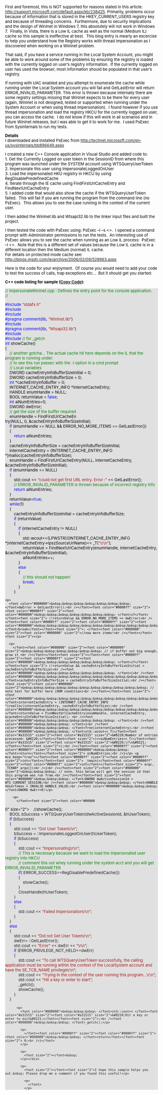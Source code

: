  <font color="#000000" size="2"></p> 

<p>
  First and foremost, this is NOT supported for reasons stated in this article: <a href="http://support.microsoft.com/default.aspx/kb/238425">http://support.microsoft.com/default.aspx/kb/238425</a>. Primarily, problems occur because of information that is stored in the HKEY_CURRENT_USERS registry key and because of threading concerns.&nbsp; Furthermore, due to security implications and the design of WinInet in Windows 7, this absolutely will not work in Windows 7.&nbsp; Finally, in Vista, there is a Low IL cache as well as the normal (Medium IL) cache so this sample is ineffective at best.&nbsp; This blog entry is mearly an excercise to help you understand how the Registry works with thread impersonation as I discovered when working on a WinInet problem.
</p>

<p>
  That said, if you have a service running in the Local System Account, you might be able to work around some of the problems by ensuring the registry is loaded with the currently logged on user&#8217;s registry information.&nbsp; If the currently logged on user has used the browser, most information should be populated in that user&#8217;s registry.
</p>

<p>
  If running with UAC enabled and you attempt to enumerate the cache while running under the Local System account you will fail and GetLastError will return ERROR_INVALID_PARAMETER. This error is thrown because internally there are some registry settings missing that WinInet expects to be there for every user (again, WinInet is not designed, tested or supported when running under the System Account or when using thread impersonation).&nbsp; I found however if you use thread impersonation and load the registry HKCU for the currently logged on user, you can access the cache.&nbsp; I do not know if this will work in all scenarios and in future WinInet releases, but I was able to get it to work for me.&nbsp; I used PsExec from Sysinternals to run my tests.
</p>

<p>
  <strong>Details<br /></strong>I downloaded and installed PsExec from <a href="http://technet.microsoft.com/en-us/sysinternals/bb896649.aspx" mce_href="http://technet.microsoft.com/en-us/sysinternals/bb896649.aspx">http://technet.microsoft.com/en-us/sysinternals/bb896649.aspx</a>
</p>

<p>
  I created a new C++ Console application in Visual Studio and added code to:<br />1. Get the Currently Logged on user token in the SessionID from where this program was launched under the SYSTEM account using WTSQueryUserToken<br />2. Impersonate this user using ImpersonateLoggedOnUser<br />3. Load the impersonated HKU registry in HKCU by using RegDisablePredefinedCache<br />4. Iterate through the IE cache using FindFirstUrlCacheEntry and FindNextUrlCacheEntry<br />5. I added code that would also show the cache if the WTSQueryUserToken failed.&nbsp; This will fail if you are running the program from the command line (no PsExec).&nbsp; This allows you to see the case running in the context of the current user.&nbsp;
</p>

<p>
  I then added the WinInet.lib and Wtsapi32.lib to the linker input files and built the project.
</p>

<p>
  I then tested the code with PsExec using: PsExec –i –s <<full path and program name>>.&nbsp; I opened a command prompt with Administrator permissions to run the tests.&nbsp; An interesting use of PsExec allows you to see the cache when running as an Low IL process:&nbsp; PsExec –l <<full path and program name>>.&nbsp; Note that this is a different set of values because the Low IL cache is in a different location then the Medium (normal) IL cache.<br />For details on protected mode cache see: <a href="http://blogs.msdn.com/ie/archive/2006/02/09/528963.aspx" mce_href="http://blogs.msdn.com/ie/archive/2006/02/09/528963.aspx">http://blogs.msdn.com/ie/archive/2006/02/09/528963.aspx</a>
</p>

<p>
  Here is the code for your enjoyment.&nbsp; Of course you would need to add your code to test the success of calls, trap exceptions etc&#8230;&nbsp; But it should get you started:
</p>

<p>
  <strong>C++ code listing for sample (<a href="javascript:CopyCode('WinInetImpersonate1');">Copy Code</a>):</strong>
</p>

<div style="background-color: #e0e0e0" id="WinInetImpersonate1">
  <p>
    <font color="#008000" size="2">// ImpersonateWinInet.cpp : Defines the entry point for the console application.<br />// </font>
  </p>
  
  <p>
    <font color="#0000ff" size="2">#include </font><font color="#a31515" size="2">&#8220;stdafx.h&#8221;</font><br /><font color="#0000ff" size="2"><font color="#0000ff" size="2">#include</font></font><font size="2"> </font><font color="#a31515" size="2"><font color="#a31515" size="2"><windows.h><br /></font></font><font color="#0000ff" size="2"><font color="#0000ff" size="2">#include</font></font><font size="2"> </font><font color="#a31515" size="2"><font color="#a31515" size="2"><WinInet.h><br /></font></font><font color="#0000ff" size="2"><font color="#0000ff" size="2">#pragma</font></font><font size="2"> </font><font color="#0000ff" size="2"><font color="#0000ff" size="2">comment</font></font><font size="2">(</font><font color="#0000ff" size="2"><font color="#0000ff" size="2">lib</font></font><font size="2">, </font><font color="#a31515" size="2"><font color="#a31515" size="2">&#8220;WinInet.lib&#8221;</font></font><font size="2">)<br /></font><font color="#0000ff" size="2"><font color="#0000ff" size="2">#include</font></font><font size="2"> </font><font color="#a31515" size="2"><font color="#a31515" size="2"><Wtsapi32.h><br /></font></font><font color="#0000ff" size="2"><font color="#0000ff" size="2">#pragma</font></font><font size="2"> </font><font color="#0000ff" size="2"><font color="#0000ff" size="2">comment</font></font><font size="2">(</font><font color="#0000ff" size="2"><font color="#0000ff" size="2">lib</font></font><font size="2">, </font><font color="#a31515" size="2"><font color="#a31515" size="2">&#8220;Wtsapi32.lib&#8221;</font></font><font size="2">)<br /></font><font color="#0000ff" size="2"><font color="#0000ff" size="2">#include</font></font><font size="2"> </font><font color="#a31515" size="2"><font color="#a31515" size="2"><iostream><br /></font></font><font color="#0000ff" size="2"><font color="#0000ff" size="2">#include</font></font><font size="2"> </font><font color="#a31515" size="2"><font color="#a31515" size="2"><conio.h></font></font><font size="2"> </font><font color="#008000" size="2"><font color="#008000" size="2">// for _getch<br /></font></font><font color="#0000ff" size="2"><font color="#0000ff" size="2">int</font></font><font size="2"> showCache()<br /></font><font size="2">{<br /></font><font color="#008000" size="2"><font color="#008000" size="2">&nbsp;&nbsp;&nbsp; // another gotcha&#8230; The actual cache hit here depends on the IL that the program is running under.<br /></font></font><font size="2"></font><font color="#008000" size="2"><font color="#008000" size="2">&nbsp;&nbsp;&nbsp; // to see this run psexec with the -l option in a cmd prompt<br /></font></font><font size="2"></font><font size="2"><font color="#008000" size="2">&nbsp;&nbsp;&nbsp; // Local variables<br /></font></font><font size="2"><font color="#008000">&nbsp;&nbsp;&nbsp; </font>DWORD cacheEntryInfoBufferSizeInitial = 0;<br /><font color="#008000">&nbsp;&nbsp;&nbsp; </font>DWORD cacheEntryInfoBufferSize = 0;<br /></font><font color="#0000ff" size="2"><font color="#0000ff" size="2"><font color="#008000">&nbsp;&nbsp;&nbsp; </font>int</font></font><font size="2"> *cacheEntryInfoBuffer = 0;<br /><font color="#008000">&nbsp;&nbsp;&nbsp; </font>INTERNET_CACHE_ENTRY_INFO *internetCacheEntry;<br /><font color="#008000">&nbsp;&nbsp;&nbsp; </font>HANDLE enumHandle = NULL;<br /><font color="#008000">&nbsp;&nbsp;&nbsp; </font>BOOL returnValue = </font><font color="#0000ff" size="2"><font color="#0000ff" size="2">false</font></font><font size="2">;<br /></font><font color="#0000ff" size="2"><font color="#0000ff" size="2"><font color="#008000">&nbsp;&nbsp;&nbsp; </font>int</font></font><font size="2"> aiNumEntries=0;<br /><font color="#008000">&nbsp;&nbsp;&nbsp; </font>DWORD dwError;<br /></font><font size="2"><font color="#008000" size="2">&nbsp;&nbsp;&nbsp; // get the size of the buffer required<br /></font></font><font size="2"><font color="#008000">&nbsp;&nbsp;&nbsp; </font>enumHandle = FindFirstUrlCacheEn<br /> try(NULL, 0, &cacheEntryInfoBufferSizeInitial);<br /></font><font color="#0000ff" size="2"><font color="#0000ff" size="2"><font color="#008000">&nbsp;&nbsp;&nbsp; </font>if</font></font><font size="2"> (enumHandle == NULL && ERROR_NO_MORE_ITEMS == GetLastError())<br /><font color="#008000">&nbsp;&nbsp;&nbsp; </font>{<br /></font><font color="#0000ff" size="2"><font color="#0000ff" size="2"><font color="#008000">&nbsp;&nbsp;&nbsp;&nbsp;&nbsp;&nbsp;&nbsp; </font>return</font></font><font size="2"> aiNumEntries;<br /><font color="#008000">&nbsp;&nbsp;&nbsp; </font>}<br /><font color="#008000">&nbsp;&nbsp;&nbsp; </font>cacheEntryInfoBufferSize = cacheEntryInfoBufferSizeInitial;<br /><font color="#008000">&nbsp;&nbsp;&nbsp; </font>internetCacheEntry = (INTERNET_CACHE_ENTRY_INFO *)malloc(cacheEntryInfoBufferSize);<br /><font color="#008000">&nbsp;&nbsp;&nbsp; </font>enumHandle = FindFirstUrlCacheEntry(NULL, internetCacheEntry, &cacheEntryInfoBufferSizeInitial);<br /></font><font color="#0000ff" size="2"><font color="#0000ff" size="2"><font color="#008000">&nbsp;&nbsp;&nbsp; </font>if</font></font><font size="2"> (enumHandle == NULL)<br /><font color="#008000">&nbsp;&nbsp;&nbsp; </font>{<br /><font color="#008000">&nbsp;&nbsp;&nbsp;&nbsp;&nbsp;&nbsp;&nbsp; </font>std::cout << </font><font color="#a31515" size="2"><font color="#a31515" size="2">&#8220;could not get first URL entry. Error :&#8221;</font></font><font size="2"> << GetLastError();<br /></font><font color="#008000" size="2"><font color="#008000" size="2">&nbsp;&nbsp;&nbsp;&nbsp;&nbsp;&nbsp;&nbsp; // ERROR_INVALID_PARAMETER is thrown because of incorrect registry info<br /></font></font><font size="2"></font><font color="#0000ff" size="2"><font color="#0000ff" size="2"><font color="#008000">&nbsp;&nbsp;&nbsp;&nbsp;&nbsp;&nbsp;&nbsp; </font>return</font></font><font size="2"> aiNumEntries;<br /><font color="#008000">&nbsp;&nbsp;&nbsp; </font>}<br /><font color="#008000">&nbsp;&nbsp;&nbsp; </font>returnValue=</font><font color="#0000ff" size="2"><font color="#0000ff" size="2">true</font></font><font size="2">;<br /></font><font color="#0000ff" size="2"><font color="#0000ff" size="2"><font color="#008000">&nbsp;&nbsp;&nbsp; </font>while</font></font><font size="2">(1)<br /><font color="#008000">&nbsp;&nbsp;&nbsp; </font>{<br /><font color="#008000">&nbsp;&nbsp;&nbsp;&nbsp;&nbsp;&nbsp;&nbsp; </font>cacheEntryInfoBufferSizeInitial = cacheEntryInfoBufferSize; <br /></font><font color="#0000ff" size="2"><font color="#0000ff" size="2"><font color="#008000">&nbsp;&nbsp;&nbsp;&nbsp;&nbsp;&nbsp;&nbsp; </font>if</font></font><font size="2"> (returnValue)<br /><font color="#008000">&nbsp;&nbsp;&nbsp;&nbsp;&nbsp;&nbsp;&nbsp; </font>{<br /></font><font color="#0000ff" size="2"><font color="#0000ff" size="2"><font color="#008000">&nbsp;&nbsp;&nbsp;&nbsp;&nbsp;&nbsp;&nbsp;&nbsp;&nbsp;&nbsp;&nbsp; </font>if</font></font><font size="2"> (internetCacheEntry != NULL)<br /><font color="#008000">&nbsp;&nbsp;&nbsp;&nbsp;&nbsp;&nbsp;&nbsp;&nbsp;&nbsp;&nbsp;&nbsp; </font>{<br /><font color="#008000">&nbsp;&nbsp;&nbsp;&nbsp;&nbsp;&nbsp;&nbsp;&nbsp;&nbsp;&nbsp;&nbsp;&nbsp;&nbsp;&nbsp;&nbsp; </font>std::wcout<<(LPWSTR)((INTERNET_CACHE_ENTRY_INFO *)internetCacheEntry->lpszSourceUrlName)<< _T(</font><font color="#a31515" size="2"><font color="#a31515" size="2">&#8220;\r\n&#8221;</font></font><font size="2">);<br /><font color="#008000">&nbsp;&nbsp;&nbsp;&nbsp;&nbsp;&nbsp;&nbsp;&nbsp;&nbsp;&nbsp;&nbsp;&nbsp;&nbsp;&nbsp;&nbsp; </font>returnValue = FindNextUrlCacheEntry(enumHandle, internetCacheEntry, &cacheEntryInfoBufferSizeInitial);<br /><font color="#008000">&nbsp;&nbsp;&nbsp;&nbsp;&nbsp;&nbsp;&nbsp;&nbsp;&nbsp;&nbsp;&nbsp;&nbsp;&nbsp;&nbsp;&nbsp; </font>aiNumEntries++;<br /><font color="#008000">&nbsp;&nbsp;&nbsp;&nbsp;&nbsp;&nbsp;&nbsp;&nbsp;&nbsp;&nbsp;&nbsp; </font>}<br /></font><font color="#0000ff" size="2"><font color="#0000ff" size="2"><font color="#008000">&nbsp;&nbsp;&nbsp;&nbsp;&nbsp;&nbsp;&nbsp;&nbsp;&nbsp;&nbsp;&nbsp; </font>else<br /></font></font><font size="2"><font color="#008000">&nbsp;&nbsp;&nbsp;&nbsp;&nbsp;&nbsp;&nbsp;&nbsp;&nbsp;&nbsp;&nbsp; </font>{<br /></font><font color="#008000" size="2"><font color="#008000" size="2">&nbsp;&nbsp;&nbsp;&nbsp;&nbsp;&nbsp;&nbsp;&nbsp;&nbsp;&nbsp;&nbsp;&nbsp;&nbsp;&nbsp;&nbsp; // this should not happen!<br /></font></font><font size="2"></font><font color="#0000ff" size="2"><font color="#0000ff" size="2"><font color="#008000">&nbsp;&nbsp;&nbsp;&nbsp;&nbsp;&nbsp;&nbsp;&nbsp;&nbsp;&nbsp;&nbsp;&nbsp;&nbsp;&nbsp;&nbsp; </font>break</font></font><font size="2">;<br /><font color="#008000">&nbsp;&nbsp;&nbsp;&nbsp;&nbsp;&nbsp;&nbsp;&nbsp;&nbsp;&nbsp;&nbsp; </font>}<br /><font color="#008000">&nbsp;&nbsp;&nbsp;&nbsp;&nbsp;&nbsp;&nbsp; </font>}</p> 
    
    <p>
      <font color="#008000">&nbsp;&nbsp;&nbsp;&nbsp;&nbsp;&nbsp;&nbsp; </font>dwError = GetLastError();<br /></font><font color="#0000ff" size="2"><font color="#0000ff" size="2"><font color="#008000">&nbsp;&nbsp;&nbsp;&nbsp;&nbsp;&nbsp;&nbsp; </font>if</font></font><font size="2"> (!returnValue && ERROR_NO_MORE_ITEMS == dwError)<br /></font><font color="#0000ff" size="2"><font color="#0000ff" size="2"><font color="#008000">&nbsp;&nbsp;&nbsp;&nbsp;&nbsp;&nbsp;&nbsp;&nbsp;&nbsp;&nbsp;&nbsp; </font>break</font></font><font size="2">; </font><font color="#008000" size="2"><font color="#008000" size="2">//now more items!<br /></font></font><font size="2"></p> 
      
      <p>
        </font><font color="#008000" size="2"><font color="#008000" size="2">&nbsp;&nbsp;&nbsp;&nbsp;&nbsp;&nbsp;&nbsp; // if buffer not big enough, grow it <br /></font></font><font size="2"></font><font color="#0000ff" size="2"><font color="#0000ff" size="2"><font color="#008000">&nbsp;&nbsp;&nbsp;&nbsp;&nbsp;&nbsp;&nbsp; </font>if</font></font><font size="2"> (!returnValue && cacheEntryInfoBufferSizeInitial > cacheEntryInfoBufferSize)<br /><font color="#008000">&nbsp;&nbsp;&nbsp;&nbsp;&nbsp;&nbsp;&nbsp; </font>{<br /><font color="#008000">&nbsp;&nbsp;&nbsp;&nbsp;&nbsp;&nbsp;&nbsp;&nbsp;&nbsp;&nbsp;&nbsp; </font>cacheEntryInfoBufferSize = cacheEntryInfoBufferSizeInitial;<br /></font><font size="2"><font color="#008000" size="2">&nbsp;&nbsp;&nbsp;&nbsp;&nbsp;&nbsp;&nbsp;&nbsp;&nbsp;&nbsp;&nbsp; // note test for buffer here (OOM condition)<br /></font></font><font size="2"><font color="#008000">&nbsp;&nbsp;&nbsp;&nbsp;&nbsp;&nbsp;&nbsp;&nbsp;&nbsp;&nbsp;&nbsp; </font>internetCacheEntry = (INTERNET_CACHE_ENTRY_INFO *)realloc(internetCacheEntry, cacheEntryInfoBufferSize);<br /><font color="#008000">&nbsp;&nbsp;&nbsp;&nbsp;&nbsp;&nbsp;&nbsp;&nbsp;&nbsp;&nbsp;&nbsp; </font>returnValue = FindNextUrlCacheEntry(enumHandle, internetCacheEntry, &cacheEntryInfoBufferSizeInitial); <br /><font color="#008000">&nbsp;&nbsp;&nbsp;&nbsp;&nbsp;&nbsp;&nbsp; </font>}<br /><font color="#008000">&nbsp;&nbsp;&nbsp; </font>}<br /><font color="#008000">&nbsp;&nbsp;&nbsp; </font>free(internetCacheEntry);<br /><font color="#008000">&nbsp;&nbsp;&nbsp; </font>std::wcout<<_T(</font><font color="#a31515" size="2"><font color="#a31515" size="2">&#8220;Number of entries processed: &#8220;</font></font><font size="2">)<<aiNumEntries<<_T(</font><font color="#a31515" size="2"><font color="#a31515" size="2">&#8220;\r\n&#8221;</font></font><font size="2">);<br /></font><font color="#0000ff" size="2"><font color="#0000ff" size="2"><font color="#008000">&nbsp;&nbsp;&nbsp; </font>return</font></font><font size="2"> aiNumEntries;<br />}</p> <p mce_keep="true"></font><font color="#0000ff" size="2"><font color="#0000ff" size="2">int</font></font><font size="2"> _tmain(</font><font color="#0000ff" size="2"><font color="#0000ff" size="2">int</font></font><font size="2"> argc, _TCHAR* argv[])<br />{<br /></font><font size="2"><font color="#008000" size="2">&nbsp;&nbsp;&nbsp; // note, this below will get the session id that this program was run from.<br /></font></font><font size="2"><font color="#008000">&nbsp;&nbsp;&nbsp; </font>DWORD dwActiveSessionId = WTS_CURRENT_SESSION;<br /><font color="#008000">&nbsp;&nbsp;&nbsp; </font>HANDLE hUserToken = INVALID_HANDLE_VALUE;<br /><font color="#008000">&nbsp;&nbsp;&nbsp; </font>DWORD dwErr=0;</p> 
        
        <p>
          </font><font size="2"><font color="#00800
0" size="2">&nbsp;&nbsp;&nbsp; //showCache();<br /></font></font><font size="2"><font color="#008000">&nbsp;&nbsp;&nbsp; </font>BOOL bSuccess = WTSQueryUserToken(dwActiveSessionId, &hUserToken);<br /></font><font color="#0000ff" size="2"><font color="#0000ff" size="2"><font color="#008000">&nbsp;&nbsp;&nbsp; </font>if</font></font><font size="2"> (bSuccess)<br /><font color="#008000">&nbsp;&nbsp;&nbsp; </font>{<br /><font color="#008000">&nbsp;&nbsp;&nbsp;&nbsp;&nbsp;&nbsp;&nbsp; </font>std::cout << </font><font color="#a31515" size="2"><font color="#a31515" size="2">&#8220;Got User Token\r\n&#8221;</font></font><font size="2">;<br /><font color="#008000">&nbsp;&nbsp;&nbsp;&nbsp;&nbsp;&nbsp;&nbsp; </font>bSuccess = ::ImpersonateLoggedOnUser(hUserToken);<br /></font><font color="#0000ff" size="2"><font color="#0000ff" size="2"><font color="#008000">&nbsp;&nbsp;&nbsp;&nbsp;&nbsp;&nbsp;&nbsp; </font>if</font></font><font size="2"> (bSuccess)<br /><font color="#008000">&nbsp;&nbsp;&nbsp;&nbsp;&nbsp;&nbsp;&nbsp; </font>{<br /><font color="#008000">&nbsp;&nbsp;&nbsp;&nbsp;&nbsp;&nbsp;&nbsp;&nbsp;&nbsp;&nbsp;&nbsp; </font>std::cout << </font><font color="#a31515" size="2"><font color="#a31515" size="2">&#8220;Impersonating\r\n&#8221;</font></font><font size="2">;<br /></font><font color="#008000" size="2"><font color="#008000" size="2">&nbsp;&nbsp;&nbsp;&nbsp;&nbsp;&nbsp;&nbsp;&nbsp;&nbsp;&nbsp;&nbsp; // This is necessary because we want to load the impersonated user registry into HKCU<br /></font></font><font size="2"></font><font size="2"><font color="#008000" size="2">&nbsp;&nbsp;&nbsp;&nbsp;&nbsp;&nbsp;&nbsp;&nbsp;&nbsp;&nbsp;&nbsp; // comment this out whey running under the system acct and you will get ERROR_INVALID_PARAMETER<br /></font></font><font color="#0000ff" size="2"><font color="#0000ff" size="2"><font color="#008000">&nbsp;&nbsp;&nbsp;&nbsp;&nbsp;&nbsp;&nbsp;&nbsp;&nbsp;&nbsp;&nbsp; </font>if</font></font><font size="2">( ERROR_SUCCESS==RegDisablePredefinedCache())<br /><font color="#008000">&nbsp;&nbsp;&nbsp;&nbsp;&nbsp;&nbsp;&nbsp;&nbsp;&nbsp;&nbsp;&nbsp; </font>{<br /><font color="#008000">&nbsp;&nbsp;&nbsp;&nbsp;&nbsp;&nbsp;&nbsp;&nbsp;&nbsp;&nbsp;&nbsp;&nbsp;&nbsp;&nbsp;&nbsp; </font>showCache();<br /><font color="#008000">&nbsp;&nbsp;&nbsp;&nbsp;&nbsp;&nbsp;&nbsp;&nbsp;&nbsp;&nbsp;&nbsp; </font>}<br /><font color="#008000">&nbsp;&nbsp;&nbsp;&nbsp;&nbsp;&nbsp;&nbsp;&nbsp;&nbsp;&nbsp;&nbsp; </font>CloseHandle(hUserToken);<br /><font color="#008000">&nbsp;&nbsp;&nbsp;&nbsp;&nbsp;&nbsp;&nbsp; </font>}<br /></font><font color="#0000ff" size="2"><font color="#0000ff" size="2"><font color="#008000">&nbsp;&nbsp;&nbsp;&nbsp;&nbsp;&nbsp;&nbsp; </font>else<br /></font></font><font size="2"><font color="#008000">&nbsp;&nbsp;&nbsp;&nbsp;&nbsp;&nbsp;&nbsp; </font>{<br /><font color="#008000">&nbsp;&nbsp;&nbsp;&nbsp;&nbsp;&nbsp;&nbsp;&nbsp;&nbsp;&nbsp;&nbsp; </font>std::cout << </font><font color="#a31515" size="2"><font color="#a31515" size="2">&#8220;Failed Impersonation\r\n&#8221;</font></font><font size="2">;<br /><font color="#008000">&nbsp;&nbsp;&nbsp;&nbsp;&nbsp;&nbsp;&nbsp; </font>}<br /><font color="#008000">&nbsp;&nbsp;&nbsp; </font>}<br /></font><font color="#0000ff" size="2"><font color="#0000ff" size="2"><font color="#008000">&nbsp;&nbsp;&nbsp; </font>else<br /></font></font><font size="2"><font color="#008000">&nbsp;&nbsp;&nbsp; </font>{<br /><font color="#008000">&nbsp;&nbsp;&nbsp;&nbsp;&nbsp;&nbsp;&nbsp; </font>std::cout << </font><font color="#a31515" size="2"><font color="#a31515" size="2">&#8220;Did not Get User Token\r\n&#8221;</font></font><font size="2">;<br /><font color="#008000">&nbsp;&nbsp;&nbsp;&nbsp;&nbsp;&nbsp;&nbsp; </font>dwErr= ::GetLastError();<br /><font color="#008000">&nbsp;&nbsp;&nbsp;&nbsp;&nbsp;&nbsp;&nbsp; </font>std::cout << </font><font color="#a31515" size="2"><font color="#a31515" size="2">&#8220;Error&#8221;</font></font><font size="2"> << dwErr << </font><font color="#a31515" size="2"><font color="#a31515" size="2">&#8220;\r\n&#8221;</font></font><font size="2">;<br /></font><font color="#0000ff" size="2"><font color="#0000ff" size="2"><font color="#008000">&nbsp;&nbsp;&nbsp;&nbsp;&nbsp;&nbsp;&nbsp; </font>if</font></font><font size="2"> (ERROR_PRIVILEGE_NOT_HELD==dwErr)<br /><font color="#008000">&nbsp;&nbsp;&nbsp;&nbsp;&nbsp;&nbsp;&nbsp; </font>{<br /><font color="#008000">&nbsp;&nbsp;&nbsp;&nbsp;&nbsp;&nbsp;&nbsp;&nbsp;&nbsp;&nbsp;&nbsp; </font>std::cout << </font><font color="#a31515" size="2"><font color="#a31515" size="2">&#8220;To call WTSQueryUserToken successfully, the calling application must be running within the context of the LocalSystem account and have the SE_TCB_NAME privilege\r\n&#8221;</font></font><font size="2">;<br /><font color="#008000">&nbsp;&nbsp;&nbsp;&nbsp;&nbsp;&nbsp;&nbsp;&nbsp;&nbsp;&nbsp;&nbsp; </font>std::cout << </font><font color="#a31515" size="2"><font color="#a31515" size="2">&#8220;Trying in the context of the user running this program&#8230;\r\n&#8221;</font></font><font size="2">;<br /><font color="#008000">&nbsp;&nbsp;&nbsp;&nbsp;&nbsp;&nbsp;&nbsp;&nbsp;&nbsp;&nbsp;&nbsp; </font>std::cout << </font><font color="#a31515" size="2"><font color="#a31515" size="2">&#8220;Hit a key or enter to start&#8221;</font></font><font size="2">;<br /><font color="#008000">&nbsp;&nbsp;&nbsp;&nbsp;&nbsp;&nbsp;&nbsp;&nbsp;&nbsp;&nbsp;&nbsp; </font>_getch();<br /><font color="#008000">&nbsp;&nbsp;&nbsp;&nbsp;&nbsp;&nbsp;&nbsp;&nbsp;&nbsp;&nbsp;&nbsp; </font>showCache();<br /><font color="#008000">&nbsp;&nbsp;&nbsp;&nbsp;&nbsp;&nbsp;&nbsp; </font>}<br /><font color="#008000">&nbsp;&nbsp;&nbsp; </font>}</p> 
          
          <p>
            <font color="#008000">&nbsp;&nbsp;&nbsp; </font>std::cout<< </font><font color="#a31515" size="2"><font color="#a31515" size="2">&#8220;Hit a key or enter to exit&#8221;</font></font><font size="2">;<br /><font color="#008000">&nbsp;&nbsp;&nbsp; </font>_getch();</p> 
            
            <p>
              </font><font color="#0000ff" size="2"><font color="#0000ff" size="2"><font color="#008000">&nbsp;&nbsp;&nbsp; </font>return</font></font><font size="2"> 0;<br />}</font>
            </p>
            
            <p>
              <font size="2"></font>&nbsp;
            </p></div> 
            
            <p>
              <font size="2"></font><font size="2">I hope this sample helps you out.&nbsp; Please drop me a comment if you found this useful!</p> 
              
              <p>
                </font>
              </p>